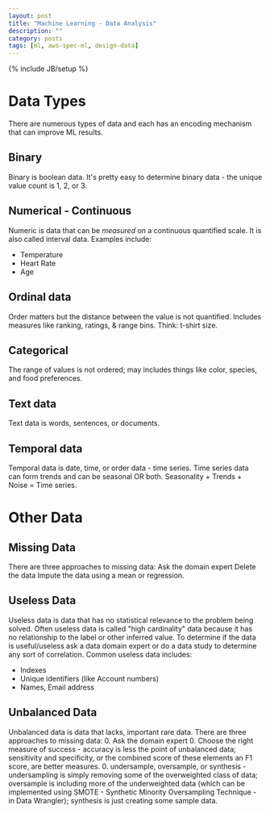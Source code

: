 ```yaml
---
layout: post
title: "Machine Learning - Data Analysis"
description: ""
category: posts
tags: [ml, aws-spec-ml, design-data]
---
```

{% include JB/setup %}

# Data Types
There are numerous types of data and each has an encoding mechanism that can improve ML results. 

## Binary
Binary is boolean data. It's pretty easy to determine binary data - the unique value count is 1, 2, or 3.

## Numerical - Continuous
Numeric is data that can be *measured* on a continuous quantified scale. It is also called interval data. Examples include: 
* Temperature
* Heart Rate
* Age

## Ordinal data
Order matters but the distance between the value is not quantified. Includes measures like ranking, ratings, &amp; range bins. Think: t-shirt size.

## Categorical
The range of values is not ordered; may includes things like color, species, and food preferences.

## Text data
Text data is words, sentences, or documents.

## Temporal data
Temporal data is date, time, or order data - time series. Time series data can form trends and can be seasonal OR both. Seasonality + Trends + Noise = Time series.

# Other Data
## Missing Data
There are three approaches to missing data:
Ask the domain expert
Delete the data
Impute the data using a mean or regression.

## Useless Data
Useless data is data that has no statistical relevance to the problem being solved. Often useless data is called "high cardinality" data because it has no relationship to the label or other inferred value. To determine if the data is useful/useless ask a data domain expert or do a data study to determine any sort of correlation. Common useless data includes:
* Indexes 
* Unique identifiers (like Account numbers)
* Names, Email address

## Unbalanced Data
Unbalanced data is data that lacks, important rare data.
There are three approaches to missing data:
0. Ask the domain expert
0. Choose the right measure of success - accuracy is less the point of unbalanced data; sensitivity and specificity, or the combined score of these elements an F1 score, are better measures.
0. undersample, oversample, or synthesis - undersampling is simply removing some of the overweighted class of data; oversample is including more of the underweighted data (which can be implemented using SMOTE - Synthetic Minority Oversampling Technique - in Data Wrangler); synthesis is just creating some sample data. 


